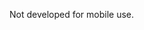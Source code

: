 Not developed for mobile use.

<!-- line 32 uglyThing.js -->
<!-- line 23 uglyThing.js -->
<!-- line 24 uglyThing.js -->
